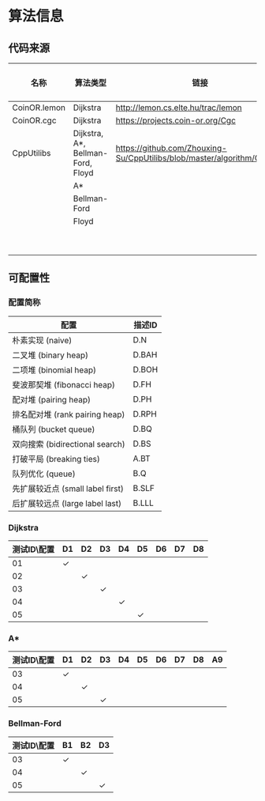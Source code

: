 # 算法信息

## 代码来源

| 名称           | 算法类型                              | 链接                                       | 测试ID |
| ------------ | --------------------------------- | ---------------------------------------- | ---- |
| CoinOR.lemon | Dijkstra                          | http://lemon.cs.elte.hu/trac/lemon       | 01   |
| CoinOR.cgc   | Dijkstra                          | https://projects.coin-or.org/Cgc         | 02   |
| CppUtilibs   | Dijkstra, A*, Bellman-Ford, Floyd | https://github.com/Zhouxing-Su/CppUtilibs/blob/master/algorithm/Graph.h | 03   |
|              | A*                                |                                          |      |
|              | Bellman-Ford                      |                                          |      |
|              | Floyd                             |                                          |      |
|              |                                   |                                          |      |
|              |                                   |                                          |      |
|              |                                   |                                          |      |
|              |                                   |                                          |      |
|              |                                   |                                          |      |
|              |                                   |                                          |      |
|              |                                   |                                          |      |
|              |                                   |                                          |      |
|              |                                   |                                          |      |



## 可配置性

### 配置简称

| 配置                          | 描述ID  |
| --------------------------- | ----- |
| 朴素实现 (naive)                | D.N   |
| 二叉堆 (binary heap)           | D.BAH |
| 二项堆 (binomial heap)         | D.BOH |
| 斐波那契堆 (fibonacci heap)      | D.FH  |
| 配对堆 (pairing heap)          | D.PH  |
| 排名配对堆 (rank pairing heap)   | D.RPH |
| 桶队列 (bucket queue)          | D.BQ  |
| 双向搜索 (bidirectional search) | D.BS  |
| 打破平局 (breaking ties)        | A.BT  |
| 队列优化 (queue)                | B.Q   |
| 先扩展较近点 (small label first)  | B.SLF |
| 后扩展较远点 (large label last)   | B.LLL |

### Dijkstra

| 测试ID\配置 | D1           | D2           | D3           | D4           | D5           | D6   | D7   | D8   |
| ------- | ------------ | ------------ | ------------ | ------------ | ------------ | ---- | ---- | ---- |
| 01      | $\checkmark$ |              |              |              |              |      |      |      |
| 02      |              | $\checkmark$ |              |              |              |      |      |      |
| 03      |              |              | $\checkmark$ |              |              |      |      |      |
| 04      |              |              |              | $\checkmark$ |              |      |      |      |
| 05      |              |              |              |              | $\checkmark$ |      |      |      |

### A*

| 测试ID\配置 | D1           | D2           | D3           | D4   | D5   | D6   | D7   | D8   | A9   |
| ------- | ------------ | ------------ | ------------ | ---- | ---- | ---- | ---- | ---- | ---- |
| 03      | $\checkmark$ |              |              |      |      |      |      |      |      |
| 04      |              | $\checkmark$ |              |      |      |      |      |      |      |
| 05      |              |              | $\checkmark$ |      |      |      |      |      |      |

### Bellman-Ford

| 测试ID\配置 | B1           | B2           | D3           |
| ------- | ------------ | ------------ | ------------ |
| 03      | $\checkmark$ |              |              |
| 04      |              | $\checkmark$ |              |
| 05      |              |              | $\checkmark$ |

